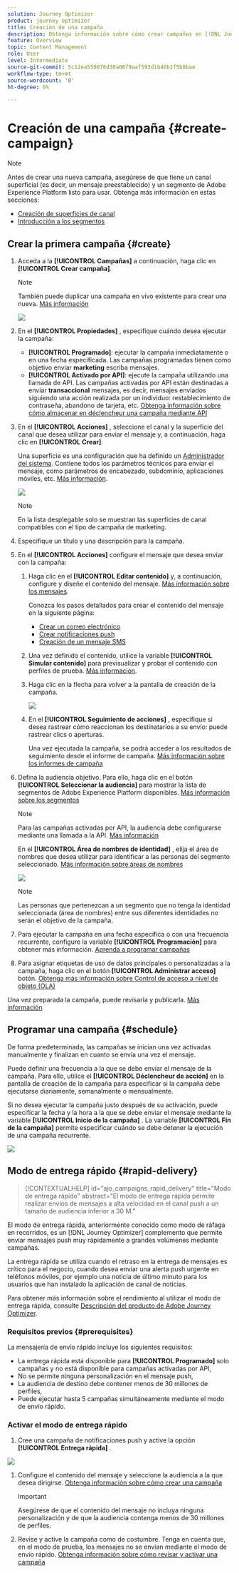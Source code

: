 ```yaml
---
solution: Journey Optimizer
product: journey optimizer
title: Creación de una campaña
description: Obtenga información sobre cómo crear campañas en [!DNL Journey Optimizer]
feature: Overview
topic: Content Management
role: User
level: Intermediate
source-git-commit: 5c12ea559876d30a08f9aaf593d1b40b1f5b8bae
workflow-type: tm+mt
source-wordcount: '0'
ht-degree: 0%

---
```


# Creación de una campaña {#create-campaign}

>[!NOTE]
>
>Antes de crear una nueva campaña, asegúrese de que tiene un canal superficial (es decir, un mensaje preestablecido) y un segmento de Adobe Experience Platform listo para usar. Obtenga más información en estas secciones:
>
>* [Creación de superficies de canal](../configuration/channel-surfaces.md)
>* [Introducción a los segmentos](../segment/about-segments.md)


## Crear la primera campaña {#create}

1. Acceda a la **[!UICONTROL Campañas]** a continuación, haga clic en **[!UICONTROL Crear campaña]**.

   >[!NOTE]
   >
   >También puede duplicar una campaña en vivo existente para crear una nueva. [Más información](modify-stop-campaign.md#duplicate)

   ![](assets/create-campaign.png)

1. En el **[!UICONTROL Propiedades]** , especifique cuándo desea ejecutar la campaña:

   * **[!UICONTROL Programado]**: ejecutar la campaña inmediatamente o en una fecha especificada. Las campañas programadas tienen como objetivo enviar **marketing** escriba mensajes.
   * **[!UICONTROL Activado por API]**: ejecute la campaña utilizando una llamada de API. Las campañas activadas por API están destinadas a enviar **transaccional** mensajes, es decir, mensajes enviados siguiendo una acción realizada por un individuo: restablecimiento de contraseña, abandono de tarjeta, etc. [Obtenga información sobre cómo almacenar en déclencheur una campaña mediante API](api-triggered-campaigns.md)

1. En el **[!UICONTROL Acciones]** , seleccione el canal y la superficie del canal que desea utilizar para enviar el mensaje y, a continuación, haga clic en **[!UICONTROL Crear]**.

   Una superficie es una configuración que ha definido un [Administrador del sistema](../start/path/administrator.md). Contiene todos los parámetros técnicos para enviar el mensaje, como parámetros de encabezado, subdominio, aplicaciones móviles, etc. [Más información](../configuration/channel-surfaces.md).

   ![](assets/create-campaign-action.png)

   >[!NOTE]
   >
   >En la lista desplegable solo se muestran las superficies de canal compatibles con el tipo de campaña de marketing.

1. Especifique un título y una descripción para la campaña.

   <!--To test the content of your message, toggle the **[!UICONTROL Content experiment]** option on. This allows you to test multiple variables of a delivery on populations samples, in order to define which treatment has the biggest impact on the targeted population.[Learn more about content experiment](../campaigns/content-experiment.md).-->

1. En el **[!UICONTROL Acciones]** configure el mensaje que desea enviar con la campaña:

   1. Haga clic en el **[!UICONTROL Editar contenido]** y, a continuación, configure y diseñe el contenido del mensaje. [Más información sobre los mensajes](../messages/get-started-content.md).

      Conozca los pasos detallados para crear el contenido del mensaje en la siguiente página:

      * [Crear un correo electrónico](../messages/create-email.md)
      * [Crear notificaciones push](../messages/create-push.md)
      * [Creación de un mensaje SMS](../messages/create-sms.md)
   1. Una vez definido el contenido, utilice la variable **[!UICONTROL Simular contenido]** para previsualizar y probar el contenido con perfiles de prueba. [Más información](../design/preview.md).

   1. Haga clic en la flecha para volver a la pantalla de creación de la campaña.

      ![](assets/create-campaign-design.png)

   1. En el **[!UICONTROL Seguimiento de acciones]** , especifique si desea rastrear cómo reaccionan los destinatarios a su envío: puede rastrear clics o aperturas.

      Una vez ejecutada la campaña, se podrá acceder a los resultados de seguimiento desde el informe de campaña. [Más información sobre los informes de campaña](../reports/campaign-global-report.md)


1. Defina la audiencia objetivo. Para ello, haga clic en el botón **[!UICONTROL Seleccionar la audiencia]** para mostrar la lista de segmentos de Adobe Experience Platform disponibles. [Más información sobre los segmentos](../segment/about-segments.md)

   >[!NOTE]
   >
   >Para las campañas activadas por API, la audiencia debe configurarse mediante una llamada a la API. [Más información](api-triggered-campaigns.md)

   En el **[!UICONTROL Área de nombres de identidad]** , elija el área de nombres que desea utilizar para identificar a las personas del segmento seleccionado. [Más información sobre áreas de nombres](../event/about-creating.md#select-the-namespace)

   ![](assets/create-campaign-namespace.png)

   >[!NOTE]
   >
   >Las personas que pertenezcan a un segmento que no tenga la identidad seleccionada (área de nombres) entre sus diferentes identidades no serán el objetivo de la campaña.

   <!--If you are are creating an API-triggered campaign, the **[!UICONTROL cURL request]** section allows you to retrieve the **[!UICONTROL Campaign ID]** to use in the API call. [Learn more](api-triggered-campaigns.md)-->

1. Para ejecutar la campaña en una fecha específica o con una frecuencia recurrente, configure la variable **[!UICONTROL Programación]** para obtener más información. [Aprenda a programar campañas](#schedule)

1. Para asignar etiquetas de uso de datos principales o personalizadas a la campaña, haga clic en el botón **[!UICONTROL Administrar acceso]** botón. [Obtenga más información sobre Control de acceso a nivel de objeto (OLA)](../administration/object-based-access.md)

Una vez preparada la campaña, puede revisarla y publicarla. [Más información](#review-activate)

## Programar una campaña {#schedule}

De forma predeterminada, las campañas se inician una vez activadas manualmente y finalizan en cuanto se envía una vez el mensaje.

Puede definir una frecuencia a la que se debe enviar el mensaje de la campaña. Para ello, utilice el **[!UICONTROL Déclencheur de acción]** en la pantalla de creación de la campaña para especificar si la campaña debe ejecutarse diariamente, semanalmente o mensualmente.

Si no desea ejecutar la campaña justo después de su activación, puede especificar la fecha y la hora a la que se debe enviar el mensaje mediante la variable **[!UICONTROL Inicio de la campaña]** . La variable  **[!UICONTROL Fin de la campaña]** permite especificar cuándo se debe detener la ejecución de una campaña recurrente.

![](assets/create-campaign-schedule.png)

## Modo de entrega rápido {#rapid-delivery}

>[!CONTEXTUALHELP]
>id="ajo_campaigns_rapid_delivery"
>title="Modo de entrega rápido"
>abstract="El modo de entrega rápida permite realizar envíos de mensajes a alta velocidad en el canal push a un tamaño de audiencia inferior a 30 M."

El modo de entrega rápida, anteriormente conocido como modo de ráfaga en recorridos, es un [!DNL Journey Optimizer] complemento que permite enviar mensajes push muy rápidamente a grandes volúmenes mediante campañas.

La entrega rápida se utiliza cuando el retraso en la entrega de mensajes es crítico para el negocio, cuando desea enviar una alerta push urgente en teléfonos móviles, por ejemplo una noticia de último minuto para los usuarios que han instalado la aplicación de canal de noticias.

Para obtener más información sobre el rendimiento al utilizar el modo de entrega rápida, consulte [Descripción del producto de Adobe Journey Optimizer](https://helpx.adobe.com/legal/product-descriptions/adobe-journey-optimizer.html?lang=es).

### Requisitos previos {#prerequisites}

La mensajería de envío rápido incluye los siguientes requisitos:

* La entrega rápida está disponible para **[!UICONTROL Programado]** solo campañas y no está disponible para campañas activadas por API,
* No se permite ninguna personalización en el mensaje push,
* La audiencia de destino debe contener menos de 30 millones de perfiles,
* Puede ejecutar hasta 5 campañas simultáneamente mediante el modo de envío rápido.

### Activar el modo de entrega rápido

1. Cree una campaña de notificaciones push y active la opción **[!UICONTROL Entrega rápida]** .

![](assets/create-campaign-burst.png)

1. Configure el contenido del mensaje y seleccione la audiencia a la que desea dirigirse. [Obtenga información sobre cómo crear una campaña](#create)

   >[!IMPORTANT]
   >
   >Asegúrese de que el contenido del mensaje no incluya ninguna personalización y de que la audiencia contenga menos de 30 millones de perfiles.

1. Revise y active la campaña como de costumbre. Tenga en cuenta que, en el modo de prueba, los mensajes no se envían mediante el modo de envío rápido. [Obtenga información sobre cómo revisar y activar una campaña](review-activate-campaign.md)
